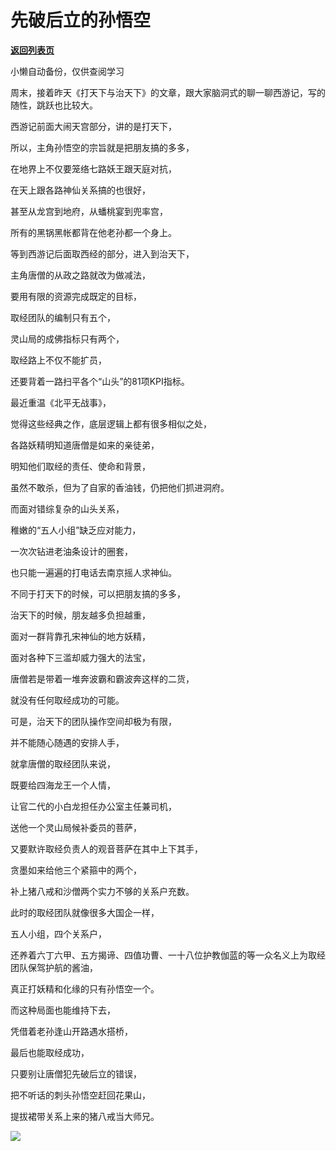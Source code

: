 # 先破后立的孙悟空

[**返回列表页**](/gzh/政事堂2019)

小懒自动备份，仅供查阅学习

周末，接着昨天《打天下与治天下》的文章，跟大家脑洞式的聊一聊西游记，写的随性，跳跃也比较大。

  

西游记前面大闹天宫部分，讲的是打天下，

所以，主角孙悟空的宗旨就是把朋友搞的多多，

在地界上不仅要笼络七路妖王跟天庭对抗，

在天上跟各路神仙关系搞的也很好，

甚至从龙宫到地府，从蟠桃宴到兜率宫，

所有的黑锅黑帐都背在他老孙都一个身上。

  

等到西游记后面取西经的部分，进入到治天下，

主角唐僧的从政之路就改为做减法，

要用有限的资源完成既定的目标，  

取经团队的编制只有五个，

灵山局的成佛指标只有两个，

取经路上不仅不能扩员，

还要背着一路扫平各个“山头”的81项KPI指标。

  

最近重温《北平无战事》，

觉得这些经典之作，底层逻辑上都有很多相似之处，

各路妖精明知道唐僧是如来的亲徒弟，

明知他们取经的责任、使命和背景，

虽然不敢杀，但为了自家的香油钱，仍把他们抓进洞府。

而面对错综复杂的山头关系，

稚嫩的“五人小组”缺乏应对能力，

一次次钻进老油条设计的圈套，

也只能一遍遍的打电话去南京摇人求神仙。

  

不同于打天下的时候，可以把朋友搞的多多，

治天下的时候，朋友越多负担越重，

面对一群背靠孔宋神仙的地方妖精，

面对各种下三滥却威力强大的法宝，

唐僧若是带着一堆奔波霸和霸波奔这样的二货，

就没有任何取经成功的可能。

可是，治天下的团队操作空间却极为有限，

并不能随心随遇的安排人手，

就拿唐僧的取经团队来说，

既要给四海龙王一个人情，

让官二代的小白龙担任办公室主任兼司机，

送他一个灵山局候补委员的菩萨，

又要默许取经负责人的观音菩萨在其中上下其手，

贪墨如来给他三个紧箍中的两个，

补上猪八戒和沙僧两个实力不够的关系户充数。

  

此时的取经团队就像很多大国企一样，

五人小组，四个关系户，

还养着六丁六甲、五方揭谛、四值功曹、一十八位护教伽蓝的等一众名义上为取经团队保驾护航的酱油，

真正打妖精和化缘的只有孙悟空一个。

  

而这种局面也能维持下去，

凭借着老孙逢山开路遇水搭桥，

最后也能取经成功，

只要别让唐僧犯先破后立的错误，

把不听话的刺头孙悟空赶回花果山，

提拔裙带关系上来的猪八戒当大师兄。

![](https://mmbiz.qpic.cn/mmbiz_jpg/rxhS23yu8cPvMIDkXzqa1nNGRn7OicARlEWXBZGQNdjYKIxZnQLxfMJJoKxQ38mrib3Zg9OHibJLlr4gln3DjXTnA/640?wx_fmt=jpeg&from;=appmsg)

